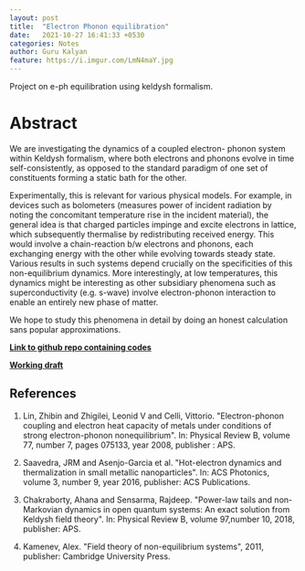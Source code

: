 ```yaml
---
layout: post
title:  "Electron Phonon equilibration"
date:   2021-10-27 16:41:33 +0530
categories: Notes
author: Guru Kalyan
feature: https://i.imgur.com/LmN4maY.jpg
---
```


Project on e-ph equilibration using keldysh formalism.


# Abstract

We are investigating the dynamics of a coupled electron- phonon system within Keldysh formalism, where both electrons and phonons evolve in time self-consistently, as opposed to the standard paradigm of one set of constituents forming a static bath for the other.

Experimentally, this is relevant for various physical models. For example, in devices such as bolometers (measures power of incident radiation by noting the concomitant temperature rise in the incident material), the general idea is that charged particles impinge and excite electrons in lattice, which subsequently thermalise by redistributing received energy. This would involve a chain-reaction b/w electrons and phonons, each exchanging energy with the other while evolving towards steady state. Various results in such systems depend crucially on the specificities of this non-equilibrium dynamics. More interestingly, at low temperatures, this dynamics might be interesting as other subsidiary phenomena such as superconductivity (e.g. s-wave) involve electron-phonon interaction to enable an entirely new phase of matter.

We hope to study this phenomena in detail by doing an honest calculation sans popular approximations.


**<a href="https://github.com/Guruzeta/Julia" target="_blank">
Link to github repo containing codes</a>**

**<a href="https://guruzeta.github.io/sun/pdfs/kft_abstract.pdf" target="_blank">
Working draft</a>**

## References

1. Lin, Zhibin and Zhigilei, Leonid V and Celli, Vittorio. "Electron-phonon coupling and electron heat capacity of
metals under conditions of strong electron-phonon nonequilibrium". In: Physical Review B, volume 77, number 7,
pages 075133, year 2008, publisher : APS.

2.  Saavedra, JRM and Asenjo-Garcia et al. "Hot-electron dynamics and thermalization in small metallic nanoparticles".
In: ACS Photonics, volume 3, number 9, year 2016, publisher: ACS Publications.

3. Chakraborty, Ahana and Sensarma, Rajdeep. "Power-law tails and non-Markovian dynamics in open quantum systems: An exact solution from Keldysh field theory". In: Physical Review B, volume 97,number 10, 2018, publisher: APS.

4. Kamenev, Alex. "Field theory of non-equilibrium systems", 2011, publisher: Cambridge University Press.
